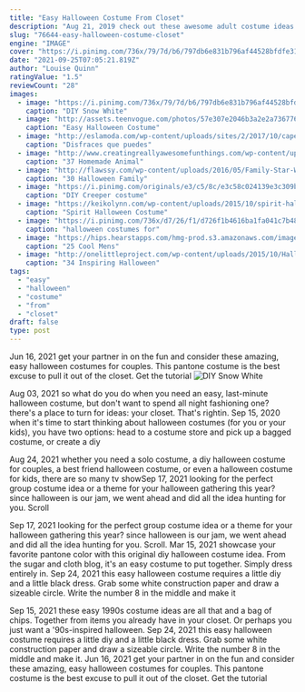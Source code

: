 ```yaml
---
title: "Easy Halloween Costume From Closet"
description: "Aug 21, 2019 check out these awesome adult costume ideas for both men's and women's halloween costumes. Dressing up on halloween isn't just for kids  you'll be the best-dressed at any halloween"
slug: "76644-easy-halloween-costume-closet"
engine: "IMAGE"
cover: "https://i.pinimg.com/736x/79/7d/b6/797db6e831b796af44528bfdfe313ddb--snow-white-halloween-costume-halloween-costumes.jpg"
date: "2021-09-25T07:05:21.819Z"
author: "Louise Quinn"
ratingValue: "1.5"
reviewCount: "28"
images:
  - image: "https://i.pinimg.com/736x/79/7d/b6/797db6e831b796af44528bfdfe313ddb--snow-white-halloween-costume-halloween-costumes.jpg"
    caption: "DIY Snow White"
  - image: "http://assets.teenvogue.com/photos/57e307e2046b3a2e2a736776/master/pass/easy-halloween-costumes-grease-sandy.jpg"
    caption: "Easy Halloween Costume"
  - image: "http://eslamoda.com/wp-content/uploads/sites/2/2017/10/caperucita-disfraz-600x596.jpg"
    caption: "Disfraces que puedes"
  - image: "http://www.creatingreallyawesomefunthings.com/wp-content/uploads/2014/10/13655_963237232723_2212382_52729587_3453114_n.jpg"
    caption: "37 Homemade Animal"
  - image: "http://flawssy.com/wp-content/uploads/2016/05/Family-Star-Wars-Costume.jpg"
    caption: "30 Halloween Family"
  - image: "https://i.pinimg.com/originals/e3/c5/8c/e3c58c024139e3c309b47b4f584729f9.jpg"
    caption: "DIY Creeper costume"
  - image: "https://keikolynn.com/wp-content/uploads/2015/10/spirit-halloween-harlequin-doll-costume-keiko-lynn-2.jpg"
    caption: "Spirit Halloween Costume"
  - image: "https://i.pinimg.com/736x/d7/26/f1/d726f1b4616ba1fa041c7b480dd84871--trio-halloween-costumes-trio-costumes.jpg"
    caption: "halloween costumes for"
  - image: "https://hips.hearstapps.com/hmg-prod.s3.amazonaws.com/images/harry-styles-attends-the-casamigos-halloween-party-on-news-photo-1054089014-1560892972.jpg?crop=0.853xw:1.00xh;0.0793xw,0&resize=480:*"
    caption: "25 Cool Mens"
  - image: "http://onelittleproject.com/wp-content/uploads/2015/10/Halloween-Table-Decor-Ideas1.jpg"
    caption: "34 Inspiring Halloween"
tags:
  - "easy"
  - "halloween"
  - "costume"
  - "from"
  - "closet"
draft: false
type: post
---
```


Jun 16, 2021 get your partner in on the fun and consider these amazing, easy halloween costumes for couples.  This pantone costume is the best excuse to pull it out of the closet. Get the tutorial
![DIY Snow White](https://i.pinimg.com/736x/79/7d/b6/797db6e831b796af44528bfdfe313ddb--snow-white-halloween-costume-halloween-costumes.jpg "DIY Snow White")

Aug 03, 2021 so what do you do when you need an easy, last-minute halloween costume, but don&#39;t want to spend all night fashioning one? there&#39;s a place to turn for ideas: your closet. That&#39;s rightin. Sep 15, 2020 when it&#39;s time to start thinking about halloween costumes (for you or your kids), you have two options: head to a costume store and pick up a bagged costume, or create a diy
<!--inArticleAds-->

<!--galleryOne-->

Aug 24, 2021 whether you need a solo costume, a diy halloween costume for couples, a best friend halloween costume, or even a halloween costume for kids, there are so many tv showSep 17, 2021 looking for the perfect group costume idea or a theme for your halloween gathering this year? since halloween is our jam, we went ahead and did all the idea hunting for you. Scroll
<!--inArticleAds-->

<!--galleryTwo-->

Sep 17, 2021 looking for the perfect group costume idea or a theme for your halloween gathering this year? since halloween is our jam, we went ahead and did all the idea hunting for you. Scroll. Mar 15, 2021 showcase your favorite pantone color with this original diy halloween costume idea. From the sugar and cloth blog, it's an easy costume to put together. Simply dress entirely in. Sep 24, 2021 this easy halloween costume requires a little diy and a little black dress. Grab some white construction paper and draw a sizeable circle. Write the number 8 in the middle and make it
<!--galleryThree-->

Sep 15, 2021 these easy 1990s costume ideas are all that and a bag of chips.  Together from items you already have in your closet. Or perhaps you just want a '90s-inspired halloween. Sep 24, 2021 this easy halloween costume requires a little diy and a little black dress. Grab some white construction paper and draw a sizeable circle. Write the number 8 in the middle and make it. Jun 16, 2021 get your partner in on the fun and consider these amazing, easy halloween costumes for couples.  This pantone costume is the best excuse to pull it out of the closet. Get the tutorial